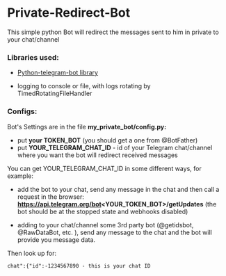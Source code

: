 # Private-Redirect-Bot
This simple python Bot will redirect the messages sent to him in private to your chat/channel

### Libraries used:
* [Python-telegram-bot library](https://github.com/python-telegram-bot/python-telegram-bot)

* logging to console or file, with logs rotating by TimedRotatingFileHandler

### Configs:

Bot's Settings are in the file **my_private_bot/config.py:**

* put **your TOKEN_BOT** (you should get a one from @BotFather) 
* put **YOUR_TELEGRAM_CHAT_ID** - id of your Telegram chat/channel where you want the bot will redirect received messages
  
You can get YOUR_TELEGRAM_CHAT_ID in some different ways, for example:

* add the bot to your chat, send any message in the chat and then call a request in the browser: **https://api.telegram.org/bot<YOUR_TOKEN_BOT>/getUpdates**
  (the bot should be at the stopped state and webhooks disabled)
    
* adding to your chat/channel some 3rd party bot (@getidsbot, @RawDataBot, etc. ),
  send any message to the chat and the bot will provide you message data.
  
Then look up for: 
```  
chat":{"id":-1234567890 - this is your chat ID
```
